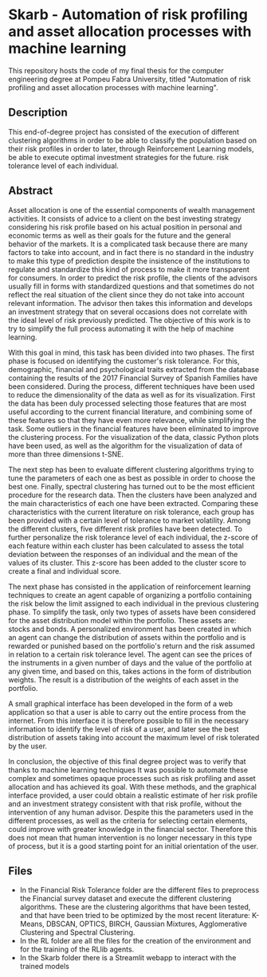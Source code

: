 # Skarb - Automation of risk profiling and asset allocation processes with machine learning
This repository hosts the code of my final thesis for the computer engineering degree at Pompeu Fabra University, titled "Automation of risk profiling and asset allocation processes with machine learning".


## Description
This end-of-degree project has consisted of the execution of different clustering algorithms in order to be able to classify the population based on their risk profiles in order to later, through Reinforcement Learning models, be able to execute optimal investment strategies for the future. risk tolerance level of each individual. 

## Abstract
Asset allocation is one of the essential components of wealth management activities. It consists of advice to a client on the best investing strategy considering his risk profile based on his actual position in personal and economic terms as well as their goals for the future and the general behavior of the markets. It is a complicated task because there are many factors to take into account, and in fact there is no standard in the industry to make this type of prediction despite the insistence of the institutions to regulate and standardize this kind of process to make it more transparent for consumers. In order to predict the risk profile, the clients of the advisors usually fill in forms with standardized questions and that sometimes do not reflect the real situation of the client since they do not take into account relevant information. The advisor then takes this information and develops an investment strategy that on several occasions does not correlate with the ideal level of risk previously predicted. The objective of this work is to try to simplify the full process automating it with the help of machine learning.

With this goal in mind, this task has been divided into two phases. The first phase is focused on identifying the customer's risk tolerance. For this, demographic, financial and psychological traits extracted from the database containing the results of the 2017 Financial Survey of Spanish Families have been considered. During the process, different techniques have been used to reduce the dimensionality of the data as well as for its visualization. First the data has been duly processed selecting those features that are most useful according to the current financial literature, and combining some of these features so that they have even more relevance, while simplifying the task. Some outliers in the financial features have been eliminated to improve the clustering process. For the visualization of the data, classic Python plots have been used, as well as the algorithm for the visualization of data of more than three dimensions t-SNE.

The next step has been to evaluate different clustering algorithms trying to tune the parameters of each one as best as possible in order to choose the best one. Finally, spectral clustering has turned out to be the most efficient procedure for the research data. Then the clusters have been analyzed and the main characteristics of each one have been extracted. Comparing these characteristics with the current literature on risk tolerance, each group has been provided with a certain level of tolerance to market volatility. Among the different clusters, five different risk profiles have been detected. To further personalize the risk tolerance level of each individual, the z-score of each feature within each cluster has been calculated to assess the total deviation between the responses of an individual and the mean of the values of its cluster. This z-score has been added to the cluster score to create a final and individual score.

The next phase has consisted in the application of reinforcement learning techniques to create an agent capable of organizing a portfolio containing the risk below the limit assigned to each individual in the previous clustering phase. To simplify the task, only two types of assets have been considered for the asset distribution model within the portfolio. These assets are: stocks and bonds. A personalized environment has been created in which an agent can change the distribution of assets within the portfolio and is rewarded or punished based on the portfolio's return and the risk assumed in relation to a certain risk tolerance level. The agent can see the prices of the instruments in a given number of days and the value of the portfolio at any given time, and based on this, takes actions in the form of distribution weights. The result is a distribution of the weights of each asset in the portfolio.

A small graphical interface has been developed in the form of a web application so that a user is able to carry out the entire process from the internet. From this interface it is therefore possible to fill in the necessary information to identify the level of risk of a user, and later see the best distribution of assets taking into account the maximum level of risk tolerated by the user.

In conclusion, the objective of this final degree project was to verify that thanks to machine learning techniques It was possible to automate these complex and sometimes opaque processes such as risk profiling and asset allocation and has achieved its goal. With these methods, and the graphical interface provided, a user could obtain a realistic estimate of her risk profile and an investment strategy consistent with that risk profile, without the intervention of any human advisor. Despite this the parameters used in the different processes, as well as the criteria for selecting certain elements, could improve with greater knowledge in the financial sector.  Therefore this does not mean that human intervention is no longer necessary in this type of process, but it is a good starting point for an initial orientation of the user.

## Files
- In the Financial Risk Tolerance folder are the different files to preprocess the Financial survey dataset and execute the different clustering algorithms. These are the clustering algorithms that have been tested, and that have been tried to be optimized by the most recent literature: K-Means, DBSCAN, OPTICS, BIRCH, Gaussian Mixtures, Agglomerative Clustering and Spectral Clustering.
- In the RL folder are all the files for the creation of the environment and for the training of the RLlib agents.
- In the Skarb folder there is a Streamlit webapp to interact with the trained models





